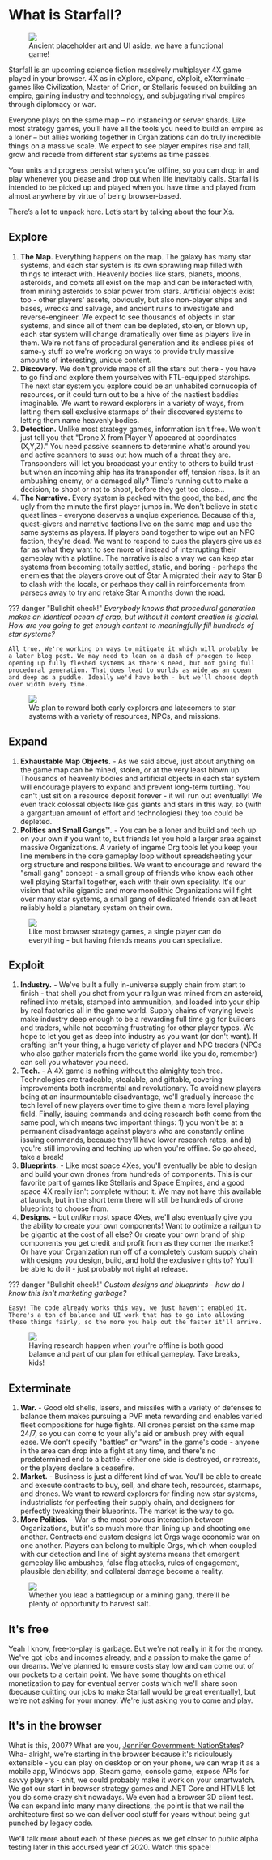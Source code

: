 # What is Starfall?

<p align="center">
  <figure>
    <img src="http://arkeindustries.com/philotechnica/img/6.png">
    <figcaption>Ancient placeholder art and UI aside, we have a functional game!</figcaption>
  </figure>
</p>

Starfall is an upcoming science fiction massively multiplayer 4X game played in your browser. 4X as in eXplore, eXpand, eXploit, eXterminate – games like Civilization, Master of Orion, or Stellaris focused on building an empire, gaining industry and technology, and subjugating rival empires through diplomacy or war. 

Everyone plays on the same map – no instancing or server shards. Like most strategy games, you’ll have all the tools you need to build an empire as a loner – but allies working together in Organizations can do truly incredible things on a massive scale. We expect to see player empires rise and fall, grow and recede from different star systems as time passes. 

Your units and progress persist when you’re offline, so you can drop in and play whenever you please and drop out when life inevitably calls. Starfall is intended to be picked up and played when you have time and played from almost anywhere by virtue of being browser-based.

There’s a lot to unpack here. Let’s start by talking about the four Xs.

## Explore
1. **The Map.** Everything happens on the map. The galaxy has many star systems, and each star system is its own sprawling map filled with things to interact with. Heavenly bodies like stars, planets, moons, asteroids, and comets all exist on the map and can be interacted with, from mining asteroids to solar power from stars. Artificial objects exist too - other players' assets, obviously, but also non-player ships and bases, wrecks and salvage, and ancient ruins to investigate and reverse-engineer. We expect to see thousands of objects in star systems, and since all of them can be depleted, stolen, or blown up, each star system will change dramatically over time as players live in them. We're not fans of procedural generation and its endless piles of same-y stuff so we're working on ways to provide truly massive amounts of interesting, unique content.
2. **Discovery.** We don't provide maps of all the stars out there - you have to go find and explore them yourselves with FTL-equipped starships. The next star system you explore could be an unhabited cornucopia of resources, or it could turn out to be a hive of the nastiest baddies imaginable. We want to reward explorers in a variety of ways, from letting them sell exclusive starmaps of their discovered systems to letting them name heavenly bodies.
3. **Detection.** Unlike most strategy games, information isn't free. We won't just tell you that "Drone X from Player Y appeared at coordinates (X,Y,Z)." You need passive scanners to determine what's around you and active scanners to suss out how much of a threat they are. Transponders will let you broadcast your entity to others to build trust - but when an incoming ship has its transponder off, tension rises. Is it an ambushing enemy, or a damaged ally? Time's running out to make a decision, to shoot or not to shoot, before they get too close...
3. **The Narrative.** Every system is packed with the good, the bad, and the ugly from the minute the first player jumps in. We don't believe in static quest lines - everyone deserves a unqiue experience. Because of this, quest-givers and narrative factions live on the same map and use the same systems as players. If players band together to wipe out an NPC faction, they're dead. We want to respond to cues the players give us as far as what they want to see more of instead of interrupting their gameplay with a plotline. The narrative is also a way we can keep star systems from becoming totally settled, static, and boring - perhaps the enemies that the players drove out of Star A migrated their way to Star B to clash with the locals, or perhaps they call in reinforcements from parsecs away to try and retake Star A months down the road.

??? danger "Bullshit check!"
    *Everybody knows that procedural generation makes an identical ocean of crap, but without it content creation is glacial. How are you going to get enough content to meaningfully fill hundreds of star systems?* 
    
    All true. We're working on ways to mitigate it which will probably be a later blog post. We may need to lean on a dash of procgen to keep opening up fully fleshed systems as there's need, but not going full procedural generation. That does lead to worlds as wide as an ocean and deep as a puddle. Ideally we'd have both - but we'll choose depth over width every time.

<p align="center">
  <figure>
    <img src="http://arkeindustries.com/philotechnica/img/3.png">
    <figcaption>We plan to reward both early explorers and latecomers to star systems with a variety of resources, NPCs, and missions.</figcaption>
  </figure>
</p>

## Expand
1. **Exhaustable Map Objects.** - As we said above, just about anything on the game map can be mined, stolen, or at the very least blown up. Thousands of heavenly bodies and artificial objects in each star system will encourage players to expand and prevent long-term turtling. You can't just sit on a resource deposit forever - it will run out eventually! We even track colossal objects like gas giants and stars in this way, so (with a gargantuan amount of effort and technologies) they too could be depleted.
2. **Politics and Small Gangs™.** - You can be a loner and build and tech up on your own if you want to, but friends let you hold a larger area against massive Organizations. A variety of ingame Org tools let you keep your line members in the core gameplay loop without spreadsheeting your org structure and responsibilities. We want to encourage and reward the "small gang" concept - a small group of friends who know each other well playing Starfall together, each with their own speciality. It's our vision that while gigantic and more monolithic Organizations will fight over many star systems, a small gang of dedicated friends can at least reliably hold a planetary system on their own.

<p align="center">
  <figure>
    <img src="http://arkeindustries.com/philotechnica/img/4.png">
    <figcaption>Like most browser strategy games, a single player can do everything - but having friends means you can specialize.</figcaption>
  </figure>
</p>

## Exploit
1. **Industry.** - We've built a fully in-universe supply chain from start to finish - that shell you shot from your railgun was mined from an asteroid, refined into metals, stamped into ammunition, and loaded into your ship by real factories all in the game world. Supply chains of varying levels make industry deep enough to be a rewarding full time gig for builders and traders, while not becoming frustrating for other player types. We hope to let you get as deep into industry as you want (or don't want). If crafting isn't your thing, a huge variety of player and NPC traders (NPCs who also gather materials from the game world like you do, remember) can sell you whatever you need.
2. **Tech.** - A 4X game is nothing without the almighty tech tree. Technologies are tradeable, stealable, and giftable, covering improvements both incremental and revolutionary. To avoid new players being at an insurmountable disadvantage, we'll gradually increase the tech level of new players over time to give them a more level playing field. Finally, issuing commands and doing research both come from the same pool, which means two important things: 1) you won't be at a permanent disadvantage against players who are constantly online issuing commands, because they'll have lower research rates, and b) you're still improving and teching up when you're offline. So go ahead, take a break! 
3. **Blueprints.** - Like most space 4Xes, you'll eventually be able to design and build your own drones from hundreds of components. This is our favorite part of games like Stellaris and Space Empires, and a good space 4X really isn't complete without it. We may not have this available at launch, but in the short term there will still be hundreds of drone blueprints to choose from.
4. **Designs.** - but *unlike* most space 4Xes, we'll also eventually give you the ability to create your own components! Want to optimize a railgun to be gigantic at the cost of all else? Or create your own brand of ship components you get credit and profit from as they corner the market? Or have your Organization run off of a completely custom supply chain with designs you design, build, and hold the exclusive rights to? You'll be able to do it - just probably not right at release.

??? danger "Bullshit check!"
    *Custom designs and blueprints - how do I know this isn't marketing garbage?* 
    
    Easy! The code already works this way, we just haven't enabled it. There's a ton of balance and UI work that has to go into allowing these things fairly, so the more you help out the faster it'll arrive.

<p align="center">
  <figure>
    <img src="http://arkeindustries.com/philotechnica/img/2.png">
    <figcaption>Having research happen when your're offline is both good balance and part of our plan for ethical gameplay. Take breaks, kids!</figcaption>
  </figure>
</p>

## Exterminate
1. **War.** - Good old shells, lasers, and missiles with a variety of defenses to balance them makes pursuing a PVP meta rewarding and enables varied fleet compositions for huge fights. All drones persist on the same map 24/7, so you can come to your ally's aid or ambush prey with equal ease. We don't specify "battles" or "wars" in the game's code - anyone in the area can drop into a fight at any time, and there's no predetermined end to a battle - either one side is destroyed, or retreats, or the players declare a ceasefire.
2. **Market.** - Business is just a different kind of war. You'll be able to create and execute contracts to buy, sell, and share tech, resources, starmaps, and drones. We want to reward explorers for finding new star systems, industrialists for perfecting their supply chain, and designers for perfectly tweaking their blueprints. The market is the way to go.
3. **More Politics.** - War is the most obvious interaction between Organizations, but it's so much more than lining up and shooting one another. Contracts and custom designs let Orgs wage economic war on one another. Players can belong to multiple Orgs, which when coupled with our detection and line of sight systems means that emergent gameplay like ambushes, false flag attacks, rules of engagement, plausible deniability, and collateral damage become a reality.

<p align="center">
  <figure>
    <img src="http://arkeindustries.com/philotechnica/img/1.png">
    <figcaption>Whether you lead a battlegroup or a mining gang, there'll be plenty of opportunity to harvest salt.</figcaption>
  </figure>
</p>

## It's free
Yeah I know, free-to-play is garbage. But we're not really in it for the money. We've got jobs and incomes already, and a passion to make the game of our dreams. We've planned to ensure costs stay low and can come out of our pockets to a certain point. We have some thoughts on ethical monetization to pay for eventual server costs which we'll share soon (because quitting our jobs to make Starfall would be great eventually), but we're not asking for your money. We're just asking you to come and play.

## It's in the browser
What is this, 2007? What are you, [Jennifer Government: NationStates](https://en.wikipedia.org/wiki/NationStates)? Wha- alright, we're starting in the browser because it's ridiculously extensible - you can play on desktop or on your phone, we can wrap it as a mobile app, Windows app, Steam game, console game, expose APIs for savvy players - shit, we could probably make it work on your smartwatch. We got our start in browser strategy games and .NET Core and HTML5 let you do some crazy shit nowadays. We even had a browser 3D client test. We can expand into many many directions, the point is that we nail the architecture first so we can deliver cool stuff for years without being gut punched by legacy code. 

We'll talk more about each of these pieces as we get closer to public alpha testing later in this accursed year of 2020. Watch this space!